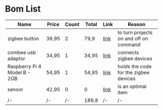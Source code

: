 # Bom List
 | Name | Price | Count | Total | Link | Reason |
 | --- | --- | --- | --- | --- | --- |
 | zigbee button | 39,95 | 2 | 79,9 | [link](https://www.robbshop.nl/draadloze-zigbee-schakelaar-met-8-knoppen) | to turn projects on and off on command |
 | combee usb adaptor | 34,95 | 1 | 34,95 | [link](https://www.robbshop.nl/conbee-2-deconz-zigbee-usb-dongle) | connects zigbee devices |
 | Raspberry Pi 4 Model B - 2GB | 54,95 | 1 | 54,95 | [link](#ttps://www.kiwi-electronics.com/nl/raspberry-pi-4-model-b-2gb-4267?search=raspberry%204) | holds the code for the zigbee devices |
  | sensor | 42,95 | 0 | 0 | [link](https://www.robbshop.nl/robb-smarrt-bewegingsmelder-temperatuursensor-zigbee) | is an optimal item |
 | /- | /- | /- | 189,8 | /- | /- |
